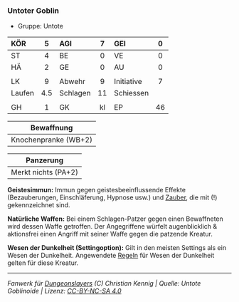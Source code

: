 ### Untoter Goblin

- Gruppe: Untote

| KÖR    |  5  | AGI      |  7  | GEI        |  0  |
| :----- | :-: | :------- | :-: | :--------- | :-: |
| ST     |  4  | BE       |  0  | VE         |  0  |
| HÄ     |  2  | GE       |  0  | AU         |  0  |
|        |     |          |     |            |     |
| LK     |  9  | Abwehr   |  9  | Initiative |  7  |
| Laufen | 4.5 | Schlagen | 11  | Schiessen  |     |
|        |     |          |     |            |     |
| GH     |  1  | GK       | kl  | EP         | 46  |

|      Bewaffnung      |
| :------------------: |
| Knochenpranke (WB+2) |

|      Panzerung      |
| :-----------------: |
| Merkt nichts (PA+2) |

**Geistesimmun:** Immun gegen geistesbeeinflussende Effekte (Bezauberungen, Einschläferung, Hypnose usw.) und [Zauber](../../fanwerk/zauber/zauber.md), die mit (!) gekennzeichnet sind.

**Natürliche Waffen:** Bei einem Schlagen-Patzer gegen einen Bewaffneten wird dessen Waffe getroffen. Der Angegriffene würfelt augenblicklich & aktionsfrei einen Angriff mit seiner Waffe gegen die patzende Kreatur.

**Wesen der Dunkelheit (Settingoption):** Gilt in den meisten Settings als ein Wesen der Dunkelheit. Angewendete [Regeln](../../grw/regeln-proben.md) für Wesen der Dunkelheit gelten für diese Kreatur.

---

_Fanwerk für [Dungeonslayers](https://www.dungeonslayers.net/) (C) Christian Kennig | Quelle: Untote Goblinoide | Lizenz: [CC-BY-NC-SA 4.0](https://creativecommons.org/licenses/by-nc-sa/4.0/deed.de)_
